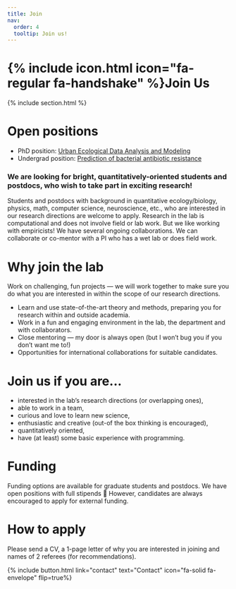 ```yaml
---
title: Join
nav:
  order: 4
  tooltip: Join us!
---
```


# {% include icon.html icon="fa-regular fa-handshake" %}Join Us

{% include section.html %}

# Open positions

 - PhD position: [Urban Ecological Data Analysis and Modeling](https://ecomplab.com/team/join/positions/phd.html)
 - Undergrad position: [Prediction of bacterial antibiotic resistance](https://ecomplab.com/team/join/)

### We are looking for bright, quantitatively-oriented students and postdocs, who wish to take part in exciting research!

Students and postdocs with background in quantitative ecology/biology, physics, math, computer science, neuroscience, etc., who are interested in our research directions are welcome to apply. Research in the lab is computational and does not involve field or lab work. But we like working with empiricists! We have several ongoing collaborations. We can collaborate or co-mentor with a PI who has a wet lab or does field work.

# Why join the lab

Work on challenging, fun projects — we will work together to make sure you do what you are interested in within the scope of our research directions.
- Learn and use state-of-the-art theory and methods, preparing you for research within and outside academia.
- Work in a fun and engaging environment in the lab, the department and with collaborators.
- Close mentoring — my door is always open (but I won’t bug you if you don’t want me to!)
- Opportunities for international collaborations for suitable candidates.

# Join us if you are...

- interested in the lab’s research directions (or overlapping ones),
- able to work in a team,
- curious and love to learn new science,
- enthusiastic and creative (out-of the box thinking is encouraged),
- quantitatively oriented,
- have (at least) some basic experience with programming.

# Funding
Funding options are available for graduate students and postdocs. We have open positions with full stipends 🙂 However, candidates are always encouraged to apply for external funding.

# How to apply
Please send a CV, a 1-page letter of why you are interested in joining and names of 2 referees (for recommendations).

{% include button.html link="contact" text="Contact" icon="fa-solid fa-envelope" flip=true%} 
